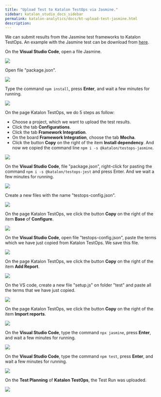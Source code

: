 ```yaml
---
title: "Upload Test to Katalon TestOps via Jasmine." 
sidebar: katalon_studio_docs_sidebar
permalink: katalon-analytics/docs/kt-upload-test-jasmine.html
description: 
---
```


We can submit results from the Jasmine test frameworks to Katalon TestOps. An example with the Jasmine test can be download from [here](https://github.com/katalon-studio/testops-report-js.git).

On the **Visual Studio Code**, open a file Jasmine.

![](https://github.com/katalon-studio/docs-images/raw/master/katalon-analytics/docs/kt-upload-test-jasmine/kt_vs_code_open_pack_jasmine.png)

Open file "package.json".

![](https://github.com/katalon-studio/docs-images/raw/master/katalon-analytics/docs/kt-upload-test-jasmine/kt_vs_code_open_json.png)

Type the command `npm install`, press **Enter**, and wait a few minutes for running.

![](https://github.com/katalon-studio/docs-images/raw/master/katalon-analytics/docs/kt-upload-test-jasmine/kt_vs_code_npm_install.png)

On the page Katalon TestOps, we do 5 steps as follow:
* Choose a project, which we want to upload the test results.
* Click the tab **Configurations**.
* Click the tab **Framework Integration**.
* On the board **Framework Integration**, choose the tab **Mocha**.
* Click the button **Copy** on the right of the item **Install dependency**. And now we copied the command line `npm i -s @katalon/testops-jasmine`.

![](https://github.com/katalon-studio/docs-images/raw/master/katalon-analytics/docs/kt-upload-test-jasmine/kt_jas_install_dependency.png)

On the **Visual Studio Code**, file "package.json", right-click for pasting the command `npm i -s @katalon/testops-jest` and press Enter. And we wait a few minutes for running.

![](https://github.com/katalon-studio/docs-images/raw/master/katalon-analytics/docs/kt-upload-test-jasmine/kt_vs_code_paste_npm_command.png)

Create a new files with the name "testops-config.json".

![](https://github.com/katalon-studio/docs-images/raw/master/katalon-analytics/docs/kt-upload-test-jasmine/kt_vs_code_create_config_json.png)

On the page Katalon TestOps, we click the button **Copy** on the right of the item **Base** of **Configure**. 

![](https://github.com/katalon-studio/docs-images/raw/master/katalon-analytics/docs/kt-upload-test-jasmine/kt_copy_configure_base.png)

On the **Visual Studio Code**, open file "testops-config.json", paste the terms which we have just copied from Katalon TestOps. We save this file.

![](https://github.com/katalon-studio/docs-images/raw/master/katalon-analytics/docs/kt-upload-test-jasmine/kt_vs_code_paste_testops_config.png)

On the page Katalon TestOps, we click the button **Copy** on the right of the item **Add Report**. 

![](https://github.com/katalon-studio/docs-images/raw/master/katalon-analytics/docs/kt-upload-test-jasmine/kt_add_report_copy.png)

On the VS code, create a new file "setup.js" on folder "test" and paste all the terms that we have just copied.

![](https://github.com/katalon-studio/docs-images/raw/master/katalon-analytics/docs/kt-upload-test-jasmine/kt_setup_js.png)

On the page Katalon TestOps, we click the button **Copy** on the right of the item **Import reports**. 

![](https://github.com/katalon-studio/docs-images/raw/master/katalon-analytics/docs/kt-upload-test-jasmine/kt_copy_import_report.png)

On the **Visual Studio Code**, type the command `npx jasmine`, press **Enter**, and wait a few minutes for running.

![](https://github.com/katalon-studio/docs-images/raw/master/katalon-analytics/docs/kt-upload-test-jasmine/kt_vs_code_npx_jas.png)

On the **Visual Studio Code**, type the command `npm test`, press **Enter**, and wait a few minutes for running.

![](https://github.com/katalon-studio/docs-images/raw/master/katalon-analytics/docs/kt-upload-test-jasmine/kt_vs_code_npm_test.png)

On the **Test Planning** of **Katalon TestOps**, the Test Run was uploaded.

![](https://github.com/katalon-studio/docs-images/raw/master/katalon-analytics/docs/kt-upload-test-jasmine/kt_upload_test_planning.png)